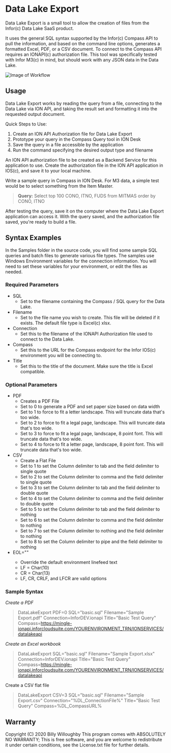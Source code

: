 

# Data Lake Export

Data Lake Export is a small tool to allow the creation of files from the Infor(c) Data Lake SaaS product.  

It uses the general SQL syntax supported by the Infor(c) Compass API to pull the information, and based on the command line options, generates a formatted Excel, PDF, or a CSV document.  To connect to the Compass API requires an IONAPI(c) authorization file.  This tool was specifically tested with Infor M3(c) in mind, but should work with any JSON data in the Data Lake.

![Image of Workflow](https://billywilloughby.com/dle/Data%20Lake%20Export%20Flow.png)

<!--```mermaid-->
<!--graph LR;-->
<!--A[Data Lake Export] - - Compass API - -> B((Infor Data Lake))-->
<!--C[Result Data]; D[Output Document];-->
<!--B - -> C;-->
<!--C - -> D;-->
<!--```-->

## Usage
Data Lake Export works by reading the query from a file, connecting to the Data Lake via ION API, and taking the result set and formatting it into the requested output document. 

Quick Steps to Use:

 1. Create an ION API Authorization file for Data Lake Export
 2. Prototype your query in the Compass Query tool in ION Desk
 3. Save the query in a file accessible by the application
 4. Run the command specifying the desired output type and filename

An ION API authorization file to be created as a Backend Service for this application to use.  Create the authorization file in the ION API application in IOS(c), and save it to your local machine. 

Write a sample query in Compass in ION Desk.  For M3 data, a simple test would be to select something from the Item Master.

> **Query:** Select top 100 CONO, ITNO, FUDS from MITMAS order by CONO, ITNO

After testing the query, save it on the computer where the Data Lake Export application can access it.  With the query saved, and the authorization file saved, you're ready to build a file.


## Syntax Examples
In the Samples folder in the source code, you will find some sample SQL queries and batch files to generate various file types.  The samples use Windows Environment variables for the connection information.  You will need to set these variables for your environment, or edit the files as needed.
### Required Parameters
 - SQL
	 - Set to the filename containing the Compass / SQL query for the Data Lake.
 - Filename
	 - Set to the file name you wish to create.  This file will be deleted if it exists.  The default file type is Excel(c) xlsx.
 - Connection
	 - Set this to the filename of the IONAPI Authorization file used to connect to the Data Lake.
 - Compass
	 - Set this to the URL for the Compass endpoint for the Infor IOS(c) environment you will be connecting to.
 - Title
	 - Set this to the title of the document.  Make sure the title is Excel compatible.
### Optional Parameters
 - PDF
	 - Creates a PDF File
	 - Set to 0 to generate a PDF and set paper size based on data width
	 - Set to 1 to force to fit a letter landscape.  This will truncate data that's too wide.
	 - Set to 2 to force to fit a legal page, landscape.  This will truncate data that's too wide.
	 - Set to 3 to force to fit a legal page, landscape, 8 point font.  This will truncate data that's too wide.
	 - Set to 4 to force to fit a letter page, landscape, 8 point font.  This will truncate data that's too wide.
 - CSV
	 - Create a Flat File
	 - Set to 1 to set the Column delimiter to tab and the field delimiter to single quote
	 - Set to 2 to set the Column delimiter to comma and the field delimiter to single quote
	 - Set to 3 to set the Column delimiter to tab and the field delimiter to double quote
	 - Set to 4 to set the Column delimiter to comma and the field delimiter to double quote
	 - Set to 5 to set the Column delimiter to tab and the field delimiter to nothing
	 - Set to 6 to set the Column delimiter to comma and the field delimiter to nothing
	 - Set to 7 to set the Column delimiter to nothing and the field delimiter to nothing
	 - Set to 8 to set the Column delimiter to pipe and the field delimiter to nothing
 - EOL="<Value>"
 	- Override the default environment linefeed text
 	- LF = Char(10)
 	- CR = Char(13)
 	- LF, CR, CRLF, and LFCR are valid options

### Sample Syntax

*Create a PDF*
> DataLakeExport PDF=0 SQL="basic.sql" Filename="Sample Export.pdf" Connection=InforDEV.ionapi Title="Basic Test Query" Compass=https://mingle-ionapi.inforcloudsuite.com/YOURENVIRONMENT_TRN/IONSERVICES/datalakeapi

*Create an Excel workbook*
> DataLakeExport SQL="basic.sql" Filename="Sample Export.xlsx" Connection=InforDEV.ionapi Title="Basic Test Query" Compass=https://mingle-ionapi.inforcloudsuite.com/YOURENVIRONMENT_TRN/IONSERVICES/datalakeapi

Create a CSV flat file
> DataLakeExport CSV=3 SQL="basic.sql" Filename="Sample Export.csv" Connection="%DL_ConnectionFile%" Title="Basic Test Query" Compass=%DL_CompassURL%



## Warranty
Copyright (C) 2020 Billy Willoughby
This program comes with ABSOLUTELY NO WARRANTY;
This is free software, and you are welcome to redistribute it under certain conditions, see the License.txt file for further details.
